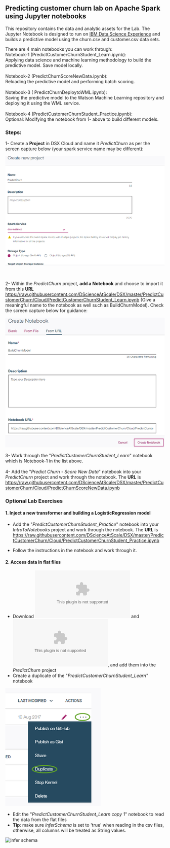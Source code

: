 ## Predicting customer churn lab on Apache Spark using Jupyter notebooks
This repository contains the data and analytic assets for the Lab. The Jupyter Notebook is designed to run on 
<a href="https://datascience.ibm.com" target="_blank">IBM Data Science Experience</a> and builds a predictive model using
the churn.csv and customer.csv data sets.

There are 4 main notebooks you can work through:<br>
Notebook-1 (PredictCustomerChurnStudent_Learn.ipynb):<br> Applying data science and machine learning methodology to build the predictive model. Save model locally.<br><br>
Notebook-2 (PredictChurnScoreNewData.ipynb):<br> Reloading the predictive model and performing batch scoring.<br><br>
Notebook-3 ( 	PredictChurnDeploytoWML.ipynb):<br> Saving the predictive model to the Watson Machine Learning repository and deploying it using the WML service.<br><br>
Notebook-4 (PredictCustomerChurnStudent_Practice.ipynb):<br> Optional: Modifying the notebook from 1- above to build different models.<br>

### Steps:
1- Create a **Project** in DSX Cloud and name it *PredictChurn* as per the screen capture below (your spark service name may be different):

![Create the project](../Images/CreateProject.png?raw=true)

<br>

2- Within the *PredictChurn* project, **add a Notebook** and choose to import it from this **URL** 
https://raw.githubusercontent.com/DScienceAtScale/DSX/master/PredictCustomerChurn/Cloud/PredictCustomerChurnStudent_Learn.ipynb
(Give a meaningful name to the notebook as well such as BuildChurnModel). Check the screen capture below for guidance:

  ![Add a notebook](../Images/create_notebook_URL.png?raw=true)
  
3- Work through the "*PredictCustomerChurnStudent_Learn*" notebook which is Notebook-1 in the list above.<br><br>
4- Add the "*Predict Churn - Score New Data*" notebook into your *PredictChurn* project and work through the notebook.  The **URL** is https://raw.githubusercontent.com/DScienceAtScale/DSX/master/PredictCustomerChurn/Cloud/PredictChurnScoreNewData.ipynb
<br/>

### Optional Lab Exercises

#### 1. Inject a new transformer and building a LogisticRegression model
- Add the "*PredictCustomerChurnStudent_Practice*" notebook into your *IntroToNotebooks* project and work through the notebook.  The **URL** is https://raw.githubusercontent.com/DScienceAtScale/DSX/master/PredictCustomerChurn/Cloud/PredictCustomerChurnStudent_Practice.ipynb

- Follow the instructions in the notebook and work through it.

#### 2. Access data in flat files
- Download ![churn.csv](data/churn.csv?raw=true) and ![customer.csv](data/customer.csv?raw=true), and add them into the *PredictChurn* project
- Create a duplicate of the "*PredictCustomerChurnStudent_Learn*" notebook

![Duplicate a notebook](../Images/duplicate_notebook.png?raw=true)

- Edit the "*PredictCustomerChurnStudent_Learn copy 1*" notebook to read the data from the flat files
- **Tip**: make sure *inferSchema* is set to 'true' when reading in the csv files, otherwise, all columns will be treated as String values.

![infer schema](images/infer_schema.png?raw=true)
